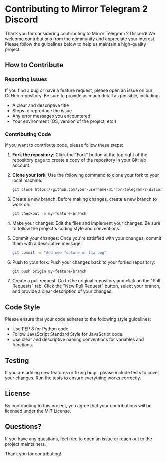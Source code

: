 # Contributing to Mirror Telegram 2 Discord

Thank you for considering contributing to Mirror Telegram 2 Discord! We welcome contributions from the community and appreciate your interest. Please follow the guidelines below to help us maintain a high-quality project.

## How to Contribute

### Reporting Issues

If you find a bug or have a feature request, please open an issue on our GitHub repository. Be sure to provide as much detail as possible, including:
- A clear and descriptive title
- Steps to reproduce the issue
- Any error messages you encountered
- Your environment (OS, version of the project, etc.)

### Contributing Code

If you want to contribute code, please follow these steps:

1. **Fork the repository**: Click the "Fork" button at the top right of the repository page to create a copy of the repository in your GitHub account.
   
2. **Clone your fork**: Use the following command to clone your fork to your local machine:
   ```bash
   git clone https://github.com/your-username/mirror-telegram-2-discord.git
3. Create a new branch: Before making changes, create a new branch to work on:
    ```bash
    git checkout -b my-feature-branch
    ```
4. Make your changes: Edit the files and implement your changes. Be sure to follow the project's coding style and conventions.

5. Commit your changes: Once you're satisfied with your changes, commit them with a descriptive message:
    ```bash
    git commit -m "Add new feature or fix bug"
    ```
6. Push to your fork: Push your changes back to your forked repository:
    ```bash
    git push origin my-feature-branch
    ```
7. Create a pull request: Go to the original repository and click on the "Pull Requests" tab. Click the "New Pull Request" button, select your branch, and provide a clear description of your changes.

## Code Style
Please ensure that your code adheres to the following style guidelines:

- Use PEP 8 for Python code.
- Follow JavaScript Standard Style for JavaScript code.
- Use clear and descriptive naming conventions for variables and functions.

## Testing
If you are adding new features or fixing bugs, please include tests to cover your changes. Run the tests to ensure everything works correctly.

## License
By contributing to this project, you agree that your contributions will be licensed under the MIT License.

## Questions?
If you have any questions, feel free to open an issue or reach out to the project maintainers.

Thank you for contributing!